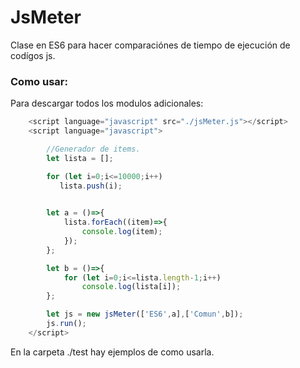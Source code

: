 # JsMeter
Clase en ES6 para hacer comparaciónes de tiempo de ejecución de codígos js.

### Como usar:

Para descargar todos los modulos adicionales:
```js
	<script language="javascript" src="./jsMeter.js"></script>
	<script language="javascript">

		//Generador de items.
		let lista = [];

		for (let i=0;i<=10000;i++)
		   lista.push(i);

	
		let a = ()=>{
			lista.forEach((item)=>{
				console.log(item);
			});
		};

		let b = ()=>{
			for (let i=0;i<=lista.length-1;i++)
				console.log(lista[i]);
		};

		let js = new jsMeter(['ES6',a],['Comun',b]);
		js.run();		
	</script>
```
En la carpeta ./test hay ejemplos de como usarla.
